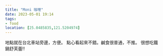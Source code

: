 ```yaml
---
title: "Moni 咖哩"
date: 2023-05-01 19:14
tags:
- food
location: [25.0485835,121.5204974]
---
```

地點就在台北車站旁邊，方便。 點心看起來不錯。鹹食很普通，不推。
很想吃鐵鍋舒芙蕾!!
